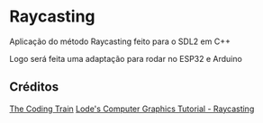 # Raycasting

Aplicação do método Raycasting feito para o SDL2 em C++

Logo será feita uma adaptação para rodar no ESP32 e Arduino

## Créditos

[The Coding Train](https://youtu.be/TOEi6T2mtHo)
[Lode's Computer Graphics Tutorial - Raycasting](https://lodev.org/cgtutor/raycasting.html)
